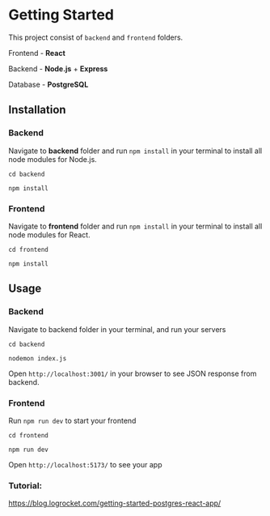 # Getting Started

This project consist of `backend` and `frontend` folders.

Frontend - **React**

Backend - **Node.js** + **Express**

Database - **PostgreSQL**

## Installation

### Backend

Navigate to **backend** folder and run `npm install` in your terminal to install all node modules for Node.js.

    cd backend

    npm install

### Frontend

Navigate to **frontend** folder and run `npm install` in your terminal to install all node modules for React.

    cd frontend

    npm install

## Usage

### Backend

Navigate to backend folder in your terminal, and run your servers

    cd backend

    nodemon index.js

Open `http://localhost:3001/` in your browser to see JSON response from backend.

### Frontend

Run `npm run dev` to start your frontend

    cd frontend

    npm run dev

Open `http://localhost:5173/` to see your app

### Tutorial:

https://blog.logrocket.com/getting-started-postgres-react-app/
